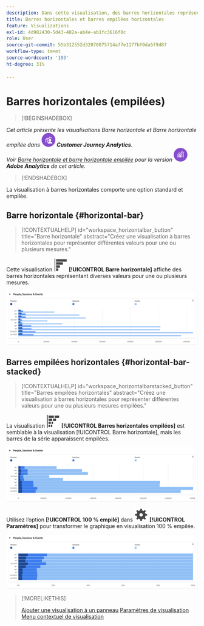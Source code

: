 ```yaml
---
description: Dans cette visualisation, des barres horizontales représentent plusieurs valeurs pour une ou plusieurs mesures.
title: Barres horizontales et barres empilées horizontales
feature: Visualizations
exl-id: 4d982430-5d43-482a-ab4e-ab1fc3616f0c
role: User
source-git-commit: 55b312552d32070875714a77e1177bf0da5f9d87
workflow-type: tm+mt
source-wordcount: '193'
ht-degree: 31%

---
```


# Barres horizontales (empilées)

>[!BEGINSHADEBOX]

_Cet article présente les visualisations Barre horizontale et Barre horizontale empilée dans_ ![CustomerJourneyAnalytics](/help/assets/icons/CustomerJourneyAnalytics.svg) _**Customer Journey Analytics**._<br/>_Voir [Barre horizontale et barre horizontale empilée](https://experienceleague.adobe.com/en/docs/analytics/analyze/analysis-workspace/visualizations/horizontal-bar) pour la version_ ![Adobe Analytics](/help/assets/icons/AdobeAnalytics.svg) _**Adobe Analytics** de cet article._

>[!ENDSHADEBOX]

La visualisation à barres horizontales comporte une option standard et empilée.

## Barre horizontale {#horizontal-bar}

<!-- markdownlint-disable MD034 -->

>[!CONTEXTUALHELP]
>id="workspace_horizontalbar_button"
>title="Barre horizontale"
>abstract="Créez une visualisation à barres horizontales pour représenter différentes valeurs pour une ou plusieurs mesures."

<!-- markdownlint-enable MD034 -->


Cette visualisation ![GraphBarHorizontal](/help/assets/icons/GraphBarHorizontal.svg) **[!UICONTROL Barre horizontale]** affiche des barres horizontales représentant diverses valeurs pour une ou plusieurs mesures.

![Barre horizontale présentant des mesures telles que les Pages vues, la Vitesse de la page, les Visites, les Entrées et les Sorties.](assets/horizontal-bar.png)

## Barres empilées horizontales {#horizontal-bar-stacked}

<!-- markdownlint-disable MD034 -->

>[!CONTEXTUALHELP]
>id="workspace_horizontalbarstacked_button"
>title="Barres empilées horizontales"
>abstract="Créez une visualisation à barres horizontales pour représenter différentes valeurs pour une ou plusieurs mesures empilées."

<!-- markdownlint-enable MD034 -->


La visualisation ![GraphBarHorizontalStacked](/help/assets/icons/GraphBarHorizontalStacked.svg) **[!UICONTROL Barres horizontales empilées]** est semblable à la visualisation [!UICONTROL Barre horizontale], mais les barres de la série apparaissent empilées.

![Barre horizontale empilée affichant les pages vues, les visites, les entrées et les sorties.](assets/horizontal-bar-stacked.png)

Utilisez l’option **[!UICONTROL 100 % empilé]** dans ![Paramétrage](/help/assets/icons/Setting.svg) **[!UICONTROL Paramètres]** pour transformer le graphique en visualisation 100 % empilée.

![Barres horizontales empilées à 100 %](assets/horizontal-bar-stacked100.png)


>[!MORELIKETHIS]
>
>[Ajouter une visualisation à un panneau](/help/analysis-workspace/visualizations/freeform-analysis-visualizations.md#add-visualizations-to-a-panel)
>[Paramètres de visualisation ](/help/analysis-workspace/visualizations/freeform-analysis-visualizations.md#settings)
>[Menu contextuel de visualisation](/help/analysis-workspace/visualizations/freeform-analysis-visualizations.md#context-menu)
>

